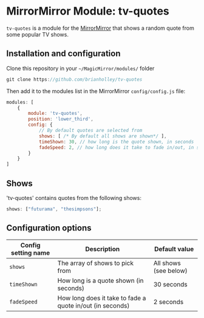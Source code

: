 # MirrorMirror Module: tv-quotes

`tv-quotes` is a module for the [MirrorMirror](https://github.com/MichMich/MagicMirror) that shows a random quote from some popular TV shows.

## Installation and configuration
Clone this repository in your `~/MagicMirror/modules/` folder
````javascript
git clone https://github.com/brianholley/tv-quotes
````

Then add it to the modules list in the MirrorMirror `config/config.js` file:
````javascript
modules: [
    {
        module: 'tv-quotes',
        position: 'lower_third',
        config: {
            // By default quotes are selected from 
            shows: [ /* By default all shows are shown*/ ],
            timeShown: 30, // how long is the quote shown, in seconds
            fadeSpeed: 2, // how long does it take to fade in/out, in seconds
        }
    }
]
````

## Shows

'tv-quotes' contains quotes from the following shows:

````javascript
shows: ["futurama", "thesimpsons"];
````

## Configuration options

<table>
	<thead>
		<tr>
			<th>Config setting name</th>
			<th>Description</th>
			<th>Default value</th>
		</tr>
	</thead>
	<tbody>
		<tr>
			<td><code>shows</code></td>
			<td>The array of shows to pick from</td>
			<td>All shows (see below)</td>
		</tr>
		<tr>
			<td><code>timeShown</code></td>
			<td>How long is a quote shown (in seconds)</td>
			<td>30 seconds</td>
		</tr>
		<tr>
			<td><code>fadeSpeed</code></td>
			<td>How long does it take to fade a quote in/out (in seconds)</td>
			<td>2 seconds</td>
		</tr>
	</tbody>
</table>